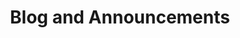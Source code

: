 ---
layout: "layouts/blog.njk"
title: "Blog and Announcements"
des: "Some more curious content and IndiaAsksWhy announcements"
pagination:
  data: collections.blogpost
  size: 3
  alias: posts
---